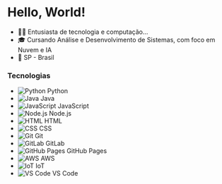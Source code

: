 # Hello, World!

- 👩‍💻 Entusiasta de tecnologia e computação... 
- 🎓 Cursando Análise e Desenvolvimento de Sistemas, com foco em Nuvem e IA
- 📍 SP - Brasil

### Tecnologias

- ![Python](https://img.shields.io/badge/-Python-000033?style=for-the-badge&logo=python&logoColor=ADD8E6) Python
- ![Java](https://img.shields.io/badge/-Java-000033?style=for-the-badge&logo=java&logoColor=ADD8E6) Java
- ![JavaScript](https://img.shields.io/badge/-JavaScript-000033?style=for-the-badge&logo=javascript&logoColor=ADD8E6) JavaScript
- ![Node.js](https://img.shields.io/badge/-Node.js-000033?style=for-the-badge&logo=node.js&logoColor=ADD8E6) Node.js
- ![HTML](https://img.shields.io/badge/-HTML-000033?style=for-the-badge&logo=html5&logoColor=ADD8E6) HTML
- ![CSS](https://img.shields.io/badge/-CSS-000033?style=for-the-badge&logo=css3&logoColor=ADD8E6) CSS
- ![Git](https://img.shields.io/badge/-Git-000033?style=for-the-badge&logo=git&logoColor=F05032) Git
- ![GitLab](https://img.shields.io/badge/-GitLab-000033?style=for-the-badge&logo=gitlab&logoColor=FCA121) GitLab
- ![GitHub Pages](https://img.shields.io/badge/-GitHub_Pages-000033?style=for-the-badge&logo=github&logoColor=white) GitHub Pages
- ![AWS](https://img.shields.io/badge/-AWS-000033?style=for-the-badge&logo=amazon-aws&logoColor=FF9900) AWS
- ![IoT](https://img.shields.io/badge/-IoT-000033?style=for-the-badge&logo=internet-of-things&logoColor=F8F8F8) IoT
- ![VS Code](https://img.shields.io/badge/-VS_Code-000033?style=for-the-badge&logo=visualstudiocode&logoColor=007ACC) VS Code

